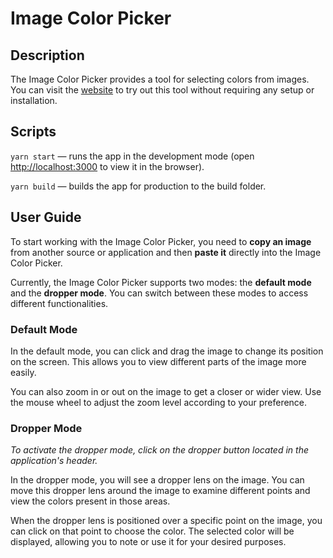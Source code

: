 # Image Color Picker

## Description

The Image Color Picker provides a tool for selecting colors from images. You can visit the [website](https://dmitry-seredkin.github.io/image-color-picker/) to try out this tool without requiring any setup or installation.

## Scripts

`yarn start` &mdash; runs the app in the development mode (open <http://localhost:3000> to view it in the browser).

`yarn build` &mdash; builds the app for production to the build folder.

## User Guide

To start working with the Image Color Picker, you need to **copy an image** from another source or application and then **paste it** directly into the Image Color Picker.

Currently, the Image Color Picker supports two modes: the **default mode** and the **dropper mode**. You can switch between these modes to access different functionalities.

### Default Mode

In the default mode, you can click and drag the image to change its position on the screen. This allows you to view different parts of the image more easily.

You can also zoom in or out on the image to get a closer or wider view. Use the mouse wheel to adjust the zoom level according to your preference.

### Dropper Mode

*To activate the dropper mode, click on the dropper button located in the application's header.*

In the dropper mode, you will see a dropper lens on the image. You can move this dropper lens around the image to examine different points and view the colors present in those areas.

When the dropper lens is positioned over a specific point on the image, you can click on that point to choose the color. The selected color will be displayed, allowing you to note or use it for your desired purposes.
